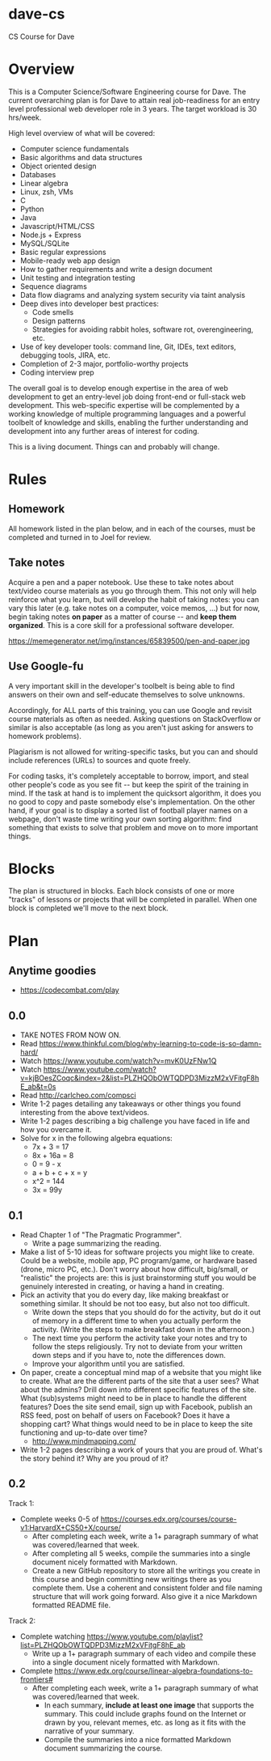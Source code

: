 # dave-cs
CS Course for Dave

# Overview

This is a Computer Science/Software Engineering course for Dave. The current overarching plan is for Dave to attain real job-readiness for an entry level professional web developer role in 3 years. The target workload is 30 hrs/week.

High level overview of what will be covered:

* Computer science fundamentals
* Basic algorithms and data structures
* Object oriented design
* Databases
* Linear algebra
* Linux, zsh, VMs
* C
* Python
* Java
* Javascript/HTML/CSS
* Node.js + Express
* MySQL/SQLite
* Basic regular expressions
* Mobile-ready web app design
* How to gather requirements and write a design document
* Unit testing and integration testing
* Sequence diagrams
* Data flow diagrams and analyzing system security via taint analysis
* Deep dives into developer best practices:
	* Code smells
	* Design patterns
	* Strategies for avoiding rabbit holes, software rot, overengineering, etc.
* Use of key developer tools: command line, Git, IDEs, text editors, debugging tools, JIRA, etc.
* Completion of 2-3 major, portfolio-worthy projects
* Coding interview prep

The overall goal is to develop enough expertise in the area of web development to get an entry-level job doing front-end or full-stack web development. This web-specific expertise will be complemented by a working knowledge of multiple programming languages and a powerful toolbelt of knowledge and skills, enabling the further understanding and development into any further areas of interest for coding.

This is a living document. Things can and probably will change.

# Rules

## Homework

All homework listed in the plan below, and in each of the courses, must be completed and turned in to Joel for review. 

## Take notes

Acquire a pen and a paper notebook. Use these to take notes about text/video course materials as you go through them. This not only will help reinforce what you learn, but will develop the habit of taking notes: you can vary this later (e.g. take notes on a computer, voice memos, ...) but for now, begin taking notes **on paper** as a matter of course -- and **keep them organized**. This is a core skill for a professional software developer.

https://memegenerator.net/img/instances/65839500/pen-and-paper.jpg

## Use Google-fu

A very important skill in the developer's toolbelt is being able to find answers on their own and self-educate themselves to solve unknowns.

Accordingly, for ALL parts of this training, you can use Google and revisit course materials as often as needed. Asking questions on StackOverflow or similar is also acceptable (as long as you aren't just asking for answers to homework problems).

Plagiarism is not allowed for writing-specific tasks, but you can and should include references (URLs) to sources and quote freely.

For coding tasks, it's completely acceptable to borrow, import, and steal other people's code as you see fit -- but keep the spirit of the training in mind. If the task at hand is to implement the quicksort algorithm, it does you no good to copy and paste somebody else's implementation. On the other hand, if your goal is to display a sorted list of football player names on a webpage, don't waste time writing your own sorting algorithm: find something that exists to solve that problem and move on to more important things.

# Blocks

The plan is structured in blocks. Each block consists of one or more "tracks" of lessons or projects that will be completed in parallel. When one block is completed we'll move to the next block.

# Plan

## Anytime goodies

- https://codecombat.com/play

## 0.0

- TAKE NOTES FROM NOW ON.
- Read https://www.thinkful.com/blog/why-learning-to-code-is-so-damn-hard/
- Watch https://www.youtube.com/watch?v=mvK0UzFNw1Q
- Watch https://www.youtube.com/watch?v=kjBOesZCoqc&index=2&list=PLZHQObOWTQDPD3MizzM2xVFitgF8hE_ab&t=0s
- Read http://carlcheo.com/compsci
- Write 1-2 pages detailing any takeaways or other things you found interesting from the above text/videos.
- Write 1-2 pages describing a big challenge you have faced in life and how you overcame it.
- Solve for x in the following algebra equations:
	- 7x + 3 = 17
	- 8x + 16a = 8
	- 0 = 9 - x
	- a + b + c + x = y
	- x^2 = 144
	- 3x = 99y

## 0.1

- Read Chapter 1 of "The Pragmatic Programmer".
	- Write a page summarizing the reading.
- Make a list of 5-10 ideas for software projects you might like to create. Could be a website, mobile app, PC program/game, or hardware based (drone, micro PC, etc.).  Don't worry about how difficult, big/small, or "realistic" the projects are: this is just brainstorming stuff you would be genuinely interested in creating, or having a hand in creating.
- Pick an activity that you do every day, like making breakfast or something similar. It should be not too easy, but also not too difficult.
	- Write down the steps that you should do for the activity, but do it out of memory in a different time to when you actually perform the activity. (Write the steps to make breakfast down in the afternoon.)
	- The next time you perform the activity take your notes and try to follow the steps religiously. Try not to deviate from your written down steps and if you have to, note the differences down.
	- Improve your algorithm until you are satisfied.
- On paper, create a conceptual mind map of a website that you might like to create. What are the different parts of the site that a user sees? What about the admins? Drill down into different specific features of the site. What (sub)systems might need to be in place to handle the different features? Does the site send email, sign up with Facebook, publish an RSS feed, post on behalf of users on Facebook? Does it have a shopping cart? What things would need to be in place to keep the site functioning and up-to-date over time?
	- http://www.mindmapping.com/
- Write 1-2 pages describing a work of yours that you are proud of. What's the story behind it? Why are you proud of it?

## 0.2

Track 1:

- Complete weeks 0-5 of https://courses.edx.org/courses/course-v1:HarvardX+CS50+X/course/
	- After completing each week, write a 1+ paragraph summary of what was covered/learned that week.
	- After completing all 5 weeks, compile the summaries into a single document nicely formatted with Markdown.
	- Create a new GitHub repository to store all the writings you create in this course and begin committing new writings there as you complete them. Use a coherent and consistent folder and file naming structure that will work going forward. Also give it a nice Markdown formatted README file.

Track 2:

- Complete watching https://www.youtube.com/playlist?list=PLZHQObOWTQDPD3MizzM2xVFitgF8hE_ab
	- Write up a 1+ paragraph summary of each video and compile these into a single document nicely formatted with Markdown.
- Complete https://www.edx.org/course/linear-algebra-foundations-to-frontiers#
    - After completing each week, write a 1+ paragraph summary of what was covered/learned that week. 
        - In each summary, **include at least one image** that supports the summary. This could include graphs found on the Internet or drawn by you, relevant memes, etc. as long as it fits with the narrative of your summary.
        - Compile the summaries into a nice formatted Markdown document summarizing the course.
    




